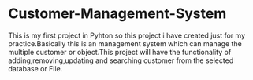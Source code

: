 # Customer-Management-System
This is my first project in Pyhton so this project i have created just for my practice.Basically this is an management system which can manage the multiple customer or object.This project will have the functionality of adding,removing,updating and searching customer from the selected database or File. 
